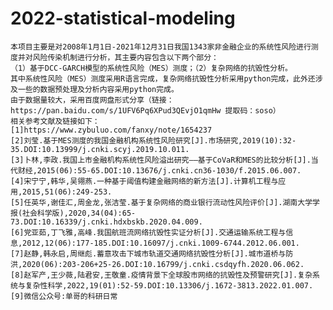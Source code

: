 # 2022-statistical-modeling
    本项目主要是对2008年1月1日-2021年12月31日我国1343家非金融企业的系统性风险进行测度并对风险传染机制进行分析，其主要内容包含以下两个部分：
    （1）基于DCC-GARCH模型的系统性风险（MES）测度；（2）复杂网络的抗毁性分析。
    其中系统性风险（MES）测度采用R语言完成，复杂网络抗毁性分析采用python完成，此外还涉及一些的数据预处理及分析内容采用python完成。
    由于数据量较大，采用百度网盘形式分享（链接：https://pan.baidu.com/s/1UFV6Pq6XPud3QEvjO1qmHw 提取码：soso）
    相关参考文献及链接如下：
    [1]https://www.zybuluo.com/fanxy/note/1654237
    [2]刘莹.基于MES测度的我国金融机构系统性风险研究[J].市场研究,2019(10):32-35.DOI:10.13999/j.cnki.scyj.2019.10.011.
    [3]卜林,李政.我国上市金融机构系统性风险溢出研究——基于CoVaR和MES的比较分析[J].当代财经,2015(06):55-65.DOI:10.13676/j.cnki.cn36-1030/f.2015.06.007.
    [4]宋宁宁,韩华,吴翎燕.一种基于阈值构建金融网络的新方法[J].计算机工程与应用,2015,51(06):249-253.
    [5]任英华,谢佳汇,周金龙,张洁莹.基于复杂网络的商业银行流动性风险评价[J].湖南大学学报(社会科学版),2020,34(04):65-73.DOI:10.16339/j.cnki.hdxbskb.2020.04.009.
    [6]党亚茹,丁飞雅,高峰.我国航班流网络抗毁性实证分析[J].交通运输系统工程与信息,2012,12(06):177-185.DOI:10.16097/j.cnki.1009-6744.2012.06.001.
    [7]赵静,韩永启,周继彪.蓄意攻击下城市轨道交通网络抗毁性分析[J].城市道桥与防洪,2020(06):203-206+25-26.DOI:10.16799/j.cnki.csdqyfh.2020.06.062.
    [8]赵军产,王少薇,陆君安,王敬童.疫情背景下全球股市网络的抗毁性及预警研究[J].复杂系统与复杂性科学,2022,19(01):52-59.DOI:10.13306/j.1672-3813.2022.01.007.
    [9]微信公众号:单哥的科研日常